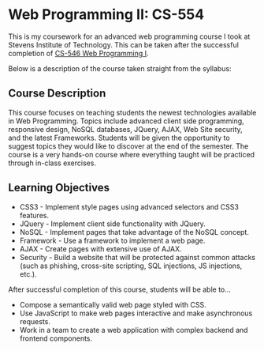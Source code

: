 # Web Programming II: CS-554

This is my coursework for an advanced web programming course I took at Stevens Institute of Technology. This can be taken after the successful completion of [CS-546 Web Programming I](https://github.com/elenirotsides/My-CS-546-Code).

Below is a description of the course taken straight from the syllabus:

## Course Description

This course focuses on teaching students the newest technologies available in Web
Programming. Topics include advanced client side programming, responsive design, NoSQL databases, JQuery, AJAX, Web Site security, and the latest Frameworks. Students will be given the opportunity to suggest topics they would like to discover at the end of the semester. The course is a very hands-on course where everything taught will be practiced through in-class exercises.

## Learning Objectives

-   CSS3 - Implement style pages using advanced selectors and CSS3 features.
-   JQuery - Implement client side functionality with JQuery.
-   NoSQL - Implement pages that take advantage of the NoSQL concept.
-   Framework - Use a framework to implement a web page.
-   AJAX - Create pages with extensive use of AJAX.
-   Security - Build a website that will be protected against common attacks (such as phishing,
    cross-site scripting, SQL injections, JS injections, etc.).

After successful completion of this course, students will be able to...

-   Compose a semantically valid web page styled with CSS.
-   Use JavaScript to make web pages interactive and make asynchronous requests.
-   Work in a team to create a web application with complex backend and frontend components.
